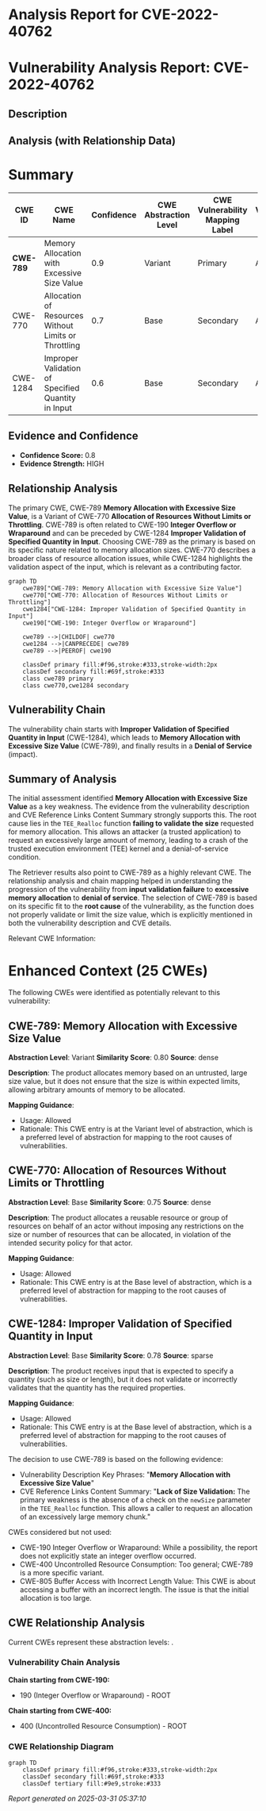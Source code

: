 # Analysis Report for CVE-2022-40762

# Vulnerability Analysis Report: CVE-2022-40762

## Description



## Analysis (with Relationship Data)

# Summary
| CWE ID  | CWE Name | Confidence | CWE Abstraction Level | CWE Vulnerability Mapping Label | CWE-Vulnerability Mapping Notes |
|----------------|------------------------------------------------------|------------|-----------------------|-----------------------------------|------------------------------------|
| **CWE-789** | Memory Allocation with Excessive Size Value | 0.9 | Variant | Primary | Allowed |
| CWE-770 | Allocation of Resources Without Limits or Throttling | 0.7 | Base | Secondary | Allowed |
| CWE-1284 | Improper Validation of Specified Quantity in Input | 0.6 | Base | Secondary | Allowed |

## Evidence and Confidence

*   **Confidence Score:** 0.8
*   **Evidence Strength:** HIGH

## Relationship Analysis
The primary CWE, CWE-789 **Memory Allocation with Excessive Size Value**, is a Variant of CWE-770 **Allocation of Resources Without Limits or Throttling**. CWE-789 is often related to CWE-190 **Integer Overflow or Wraparound** and can be preceded by CWE-1284 **Improper Validation of Specified Quantity in Input**. Choosing CWE-789 as the primary is based on its specific nature related to memory allocation sizes. CWE-770 describes a broader class of resource allocation issues, while CWE-1284 highlights the validation aspect of the input, which is relevant as a contributing factor.

```mermaid
graph TD
    cwe789["CWE-789: Memory Allocation with Excessive Size Value"]
    cwe770["CWE-770: Allocation of Resources Without Limits or Throttling"]
    cwe1284["CWE-1284: Improper Validation of Specified Quantity in Input"]
    cwe190["CWE-190: Integer Overflow or Wraparound"]

    cwe789 -->|CHILDOF| cwe770
    cwe1284 -->|CANPRECEDE| cwe789
    cwe789 -->|PEEROF| cwe190

    classDef primary fill:#f96,stroke:#333,stroke-width:2px
    classDef secondary fill:#69f,stroke:#333
    class cwe789 primary
    class cwe770,cwe1284 secondary
```

## Vulnerability Chain
The vulnerability chain starts with **Improper Validation of Specified Quantity in Input** (CWE-1284), which leads to **Memory Allocation with Excessive Size Value** (CWE-789), and finally results in a **Denial of Service** (impact).

## Summary of Analysis
The initial assessment identified **Memory Allocation with Excessive Size Value** as a key weakness. The evidence from the vulnerability description and CVE Reference Links Content Summary strongly supports this. The root cause lies in the `TEE_Realloc` function **failing to validate the size** requested for memory allocation. This allows an attacker (a trusted application) to request an excessively large amount of memory, leading to a crash of the trusted execution environment (TEE) kernel and a denial-of-service condition.

The Retriever results also point to CWE-789 as a highly relevant CWE. The relationship analysis and chain mapping helped in understanding the progression of the vulnerability from **input validation failure** to **excessive memory allocation** to **denial of service**. The selection of CWE-789 is based on its specific fit to the **root cause** of the vulnerability, as the function does not properly validate or limit the size value, which is explicitly mentioned in both the vulnerability description and CVE details.

Relevant CWE Information:

# Enhanced Context (25 CWEs)
The following CWEs were identified as potentially relevant to this vulnerability:

## CWE-789: Memory Allocation with Excessive Size Value
**Abstraction Level**: Variant
**Similarity Score**: 0.80
**Source**: dense

**Description**:
The product allocates memory based on an untrusted, large size value, but it does not ensure that the size is within expected limits, allowing arbitrary amounts of memory to be allocated.

**Mapping Guidance**:
- Usage: Allowed
- Rationale: This CWE entry is at the Variant level of abstraction, which is a preferred level of abstraction for mapping to the root causes of vulnerabilities.

## CWE-770: Allocation of Resources Without Limits or Throttling
**Abstraction Level**: Base
**Similarity Score**: 0.75
**Source**: dense

**Description**:
The product allocates a reusable resource or group of resources on behalf of an actor without imposing any restrictions on the size or number of resources that can be allocated, in violation of the intended security policy for that actor.

**Mapping Guidance**:
- Usage: Allowed
- Rationale: This CWE entry is at the Base level of abstraction, which is a preferred level of abstraction for mapping to the root causes of vulnerabilities.

## CWE-1284: Improper Validation of Specified Quantity in Input
**Abstraction Level**: Base
**Similarity Score**: 0.78
**Source**: sparse

**Description**:
The product receives input that is expected to specify a quantity (such as size or length), but it does not validate or incorrectly validates that the quantity has the required properties.

**Mapping Guidance**:
- Usage: Allowed
- Rationale: This CWE entry is at the Base level of abstraction, which is a preferred level of abstraction for mapping to the root causes of vulnerabilities.

The decision to use CWE-789 is based on the following evidence:
* Vulnerability Description Key Phrases: "**Memory Allocation with Excessive Size Value**"
* CVE Reference Links Content Summary: "**Lack of Size Validation:** The primary weakness is the absence of a check on the `newSize` parameter in the `TEE_Realloc` function. This allows a caller to request an allocation of an excessively large memory chunk."

CWEs considered but not used:

*   CWE-190 Integer Overflow or Wraparound: While a possibility, the report does not explicitly state an integer overflow occurred.
*   CWE-400 Uncontrolled Resource Consumption: Too general; CWE-789 is a more specific variant.
*   CWE-805 Buffer Access with Incorrect Length Value: This CWE is about accessing a buffer with an incorrect length. The issue is that the initial allocation is too large.


## CWE Relationship Analysis

Current CWEs represent these abstraction levels: .


### Vulnerability Chain Analysis

**Chain starting from CWE-190:**
- 190 (Integer Overflow or Wraparound) - ROOT


**Chain starting from CWE-400:**
- 400 (Uncontrolled Resource Consumption) - ROOT



### CWE Relationship Diagram

```mermaid
graph TD
    classDef primary fill:#f96,stroke:#333,stroke-width:2px
    classDef secondary fill:#69f,stroke:#333
    classDef tertiary fill:#9e9,stroke:#333
```



*Report generated on 2025-03-31 05:37:10*
